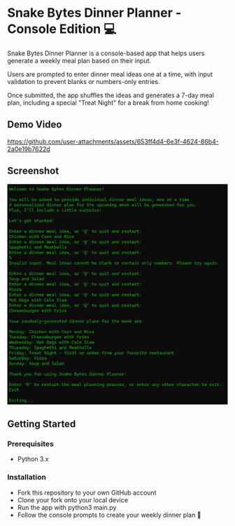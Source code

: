 # Snake Bytes Dinner Planner - Console Edition 💻

Snake Bytes Dinner Planner is a console-based app that helps users generate a weekly meal plan based on their input.

Users are prompted to enter dinner meal ideas one at a time, with input validation to prevent blanks or numbers-only entries. 

Once submitted, the app shuffles the ideas and generates a 7-day meal plan, including a special "Treat Night" for a break from home cooking!

## Demo Video

https://github.com/user-attachments/assets/653ff4d4-6e3f-4624-86b4-2a0e19b7622d

## Screenshot

![](images/Snake_Bytes_Console_Screenshot.png)

## Getting Started

### Prerequisites
- Python 3.x

### Installation

- Fork this repository to your own GitHub account
- Clone your fork onto your local device
- Run the app with python3 main.py
- Follow the console prompts to create your weekly dinner plan 🍝
